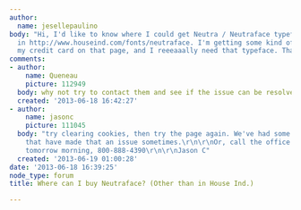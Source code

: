 ```yaml
---
author:
  name: jesellepaulino
body: "Hi, I'd like to know where I could get Neutra / Neutraface typeface other than
  in http://www.houseind.com/fonts/neutraface. I'm getting some kind of error with
  my credit card on that page, and I reeeaaally need that typeface. Thank you!!\r\n\r\n"
comments:
- author:
    name: Queneau
    picture: 112949
  body: why not try to contact them and see if the issue can be resolved?
  created: '2013-06-18 16:42:27'
- author:
    name: jasonc
    picture: 111045
  body: "try clearing cookies, then try the page again. We've had some security issues
    that have made that an issue sometimes.\r\n\r\nOr, call the office first thing
    tomorrow morning, 800-888-4390\r\n\r\nJason C"
  created: '2013-06-19 01:00:28'
date: '2013-06-18 16:39:25'
node_type: forum
title: Where can I buy Neutraface? (Other than in House Ind.)

---
```

